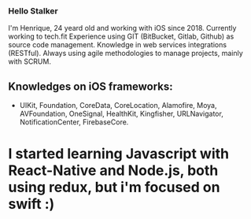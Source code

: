 ### Hello Stalker 

I'm Henrique, 24 yeard old and working with iOS since 2018. Currently working to tech.fit
Experience using GIT (BitBucket, Gitlab, Github) as source code management.
Knowledge in web services integrations (RESTful).
Always using agile methodologies to manage projects, mainly with SCRUM.


## Knowledges on iOS frameworks:
- UIKit, Foundation, CoreData, CoreLocation, Alamofire, Moya, AVFoundation, OneSignal, HealthKit, Kingfisher, URLNavigator, NotificationCenter, FirebaseCore.

# I started learning Javascript with React-Native and Node.js, both using redux, but i'm focused on swift :)

<!--
**henriqueaugusto9/henriqueaugusto9** is a ✨ _special_ ✨ repository because its `README.md` (this file) appears on your GitHub profile.

Here are some ideas to get you started:

- 🔭 I’m currently working on ...
- 🌱 I’m currently learning ...
- 👯 I’m looking to collaborate on ...
- 🤔 I’m looking for help with ...
- 💬 Ask me about ...
- 📫 How to reach me: ...
- 😄 Pronouns: ...
- ⚡ Fun fact: ...
-->
